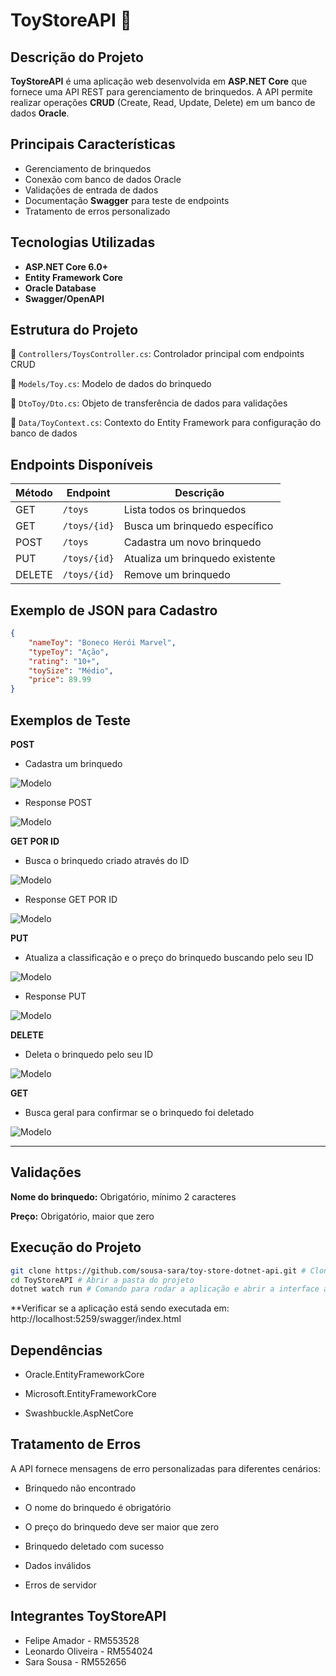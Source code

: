 # ToyStoreAPI 🧸

## Descrição do Projeto  
**ToyStoreAPI** é uma aplicação web desenvolvida em **ASP.NET Core** que fornece uma API REST para gerenciamento de brinquedos. A API permite realizar operações **CRUD** (Create, Read, Update, Delete) em um banco de dados **Oracle**.  

## Principais Características  
- Gerenciamento de brinquedos  
- Conexão com banco de dados Oracle  
- Validações de entrada de dados  
- Documentação **Swagger** para teste de endpoints  
- Tratamento de erros personalizado  

## Tecnologias Utilizadas  
- **ASP.NET Core 6.0+**  
- **Entity Framework Core**  
- **Oracle Database**  
- **Swagger/OpenAPI**  

## Estrutura do Projeto  
📂 `Controllers/ToysController.cs`: Controlador principal com endpoints CRUD

📂 `Models/Toy.cs`: Modelo de dados do brinquedo

📂 `DtoToy/Dto.cs`: Objeto de transferência de dados para validações

📂 `Data/ToyContext.cs`: Contexto do Entity Framework para configuração do banco de dados

## Endpoints Disponíveis  

| Método | Endpoint     | Descrição                        |
|--------|------------|--------------------------------|
| GET    | `/toys`      | Lista todos os brinquedos     |
| GET    | `/toys/{id}` | Busca um brinquedo específico |
| POST   | `/toys`      | Cadastra um novo brinquedo    |
| PUT    | `/toys/{id}` | Atualiza um brinquedo existente |
| DELETE | `/toys/{id}` | Remove um brinquedo          |

## Exemplo de JSON para Cadastro  

```json
{
    "nameToy": "Boneco Herói Marvel",
    "typeToy": "Ação",
    "rating": "10+",
    "toySize": "Médio",
    "price": 89.99
}
```

## Exemplos de Teste

**POST**
- Cadastra um brinquedo

![Modelo](readme-images/post.png)

- Response POST

![Modelo](readme-images/post-response.png)

**GET POR ID**
- Busca o brinquedo criado através do ID

![Modelo](readme-images/get.png)

- Response GET POR ID

![Modelo](readme-images/get-response.png)

**PUT**
- Atualiza a classificação e o preço do brinquedo buscando pelo seu ID

![Modelo](readme-images/put.png)

- Response PUT

![Modelo](readme-images/put-response.png)

**DELETE**
- Deleta o brinquedo pelo seu ID

![Modelo](readme-images/delete.png)

**GET**
- Busca geral para confirmar se o brinquedo foi deletado

![Modelo](readme-images/get-all.png)

---

## Validações
**Nome do brinquedo:** Obrigatório, mínimo 2 caracteres

**Preço:** Obrigatório, maior que zero

## Execução do Projeto
```bash
git clone https://github.com/sousa-sara/toy-store-dotnet-api.git # Clonar repositório
cd ToyStoreAPI # Abrir a pasta do projeto
dotnet watch run # Comando para rodar a aplicação e abrir a interface automaticamente
```
**Verificar se a aplicação está sendo executada em: http://localhost:5259/swagger/index.html

## Dependências
- Oracle.EntityFrameworkCore

- Microsoft.EntityFrameworkCore

- Swashbuckle.AspNetCore

## Tratamento de Erros
A API fornece mensagens de erro personalizadas para diferentes cenários:

- Brinquedo não encontrado

- O nome do brinquedo é obrigatório

- O preço do brinquedo deve ser maior que zero

- Brinquedo deletado com sucesso

- Dados inválidos

- Erros de servidor

## Integrantes ToyStoreAPI
- Felipe Amador - RM553528
- Leonardo Oliveira - RM554024
- Sara Sousa - RM552656
